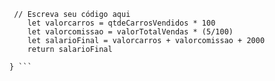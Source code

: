 ``` function calculaSalario(qtdeCarrosVendidos, valorTotalVendas) {
 // Escreva seu código aqui
    let valorcarros = qtdeCarrosVendidos * 100
    let valorcomissao = valorTotalVendas * (5/100)
    let salarioFinal = valorcarros + valorcomissao + 2000
    return salarioFinal

} ``` 